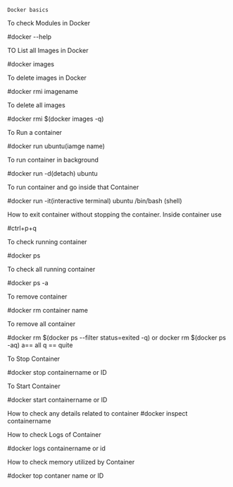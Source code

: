                                                                                        Docker basics

To check Modules in Docker

#docker --help

TO List all Images in Docker

#docker images

To delete images in Docker

#docker rmi imagename

To delete all images

#docker rmi $(docker images -q)

To Run a container

#docker run ubuntu(iamge name)

To run container in background

#docker run -d(detach) ubuntu

To run container and go inside that Container

#docker run -it(interactive terminal) ubuntu /bin/bash (shell)

How to exit container without stopping the container. Inside container use

#ctrl+p+q

To check running container

#docker ps

To check all running container

#docker ps -a

To remove container

#docker rm container name

To remove all container

#docker rm $(docker ps --filter status=exited -q) or docker rm $(docker ps -aq) a== all q == quite

To Stop Container

#docker stop containername or ID

To Start Container

#docker start containername or ID

How to check any details related to container 
#docker inspect containername

How to check Logs of Container

#docker logs containername or id

How to check memory utilized by Container

#docker top contaner name or ID


